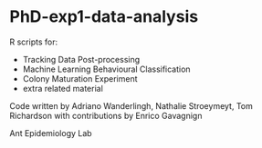 # PhD-exp1-data-analysis


R scripts for:
- Tracking Data Post-processing
- Machine Learning Behavioural Classification
- Colony Maturation Experiment
- extra related material

Code written by Adriano Wanderlingh, Nathalie Stroeymeyt, Tom Richardson with contributions by Enrico Gavagnign

Ant Epidemiology Lab

